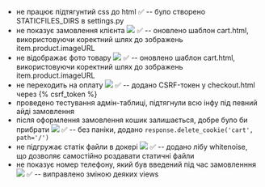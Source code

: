 - не працює підтягунтий  css до html
  ✅ -- було створено STATICFILES_DIRS в settings.py
- не показує замовлення клієнта  [![](https://xxxx.rip/nenxmdng.png)](https://xxxx.rip/nenxmdng.png)
  ✅ -- оновлено шаблон cart.html, використовуючи коректний шлях до зображень item.product.imageURL
- не відображає фото товару
  [![](https://xxxx.rip/iv4gf8og.png)](https://xxxx.rip/iv4gf8og.png)
  ✅ -- оновлено шаблон cart.html, використовуючи коректний шлях до зображень item.product.imageURL
- не переходить на оплату
  [![](https://xxxx.rip/09u58y7q.png)](https://xxxx.rip/09u58y7q.png)
  ✅ -- додано CSRF-токен у checkout.html через {% csrf_token %}
- проведено тестування адмін-таблиці, підтягнули всю інфу під певний айді замовлення
- після оформлення замовлення кошик залишається, добре було би прибрати
  [![](https://xxxx.rip/uz54ls8o.png)](https://xxxx.rip/uz54ls8o.png)
  ✅ -- без паніки, додано `response.delete_cookie('cart', path='/')`
- не підгружає статік файли в докері
  [![](https://xxxx.rip/wbqjp3mq.png)](https://xxxx.rip/wbqjp3mq.png)
  ✅ -- додано лібу whitenoise, що дозволяє самостійно роздавати статичні файли
- не показує номер телефону, який був введений під час замовленння
  [![](https://xxxx.rip/qgopt3dh.png)](https://xxxx.rip/qgopt3dh.png)
  ✅ -- виправлено зміною деяких views

